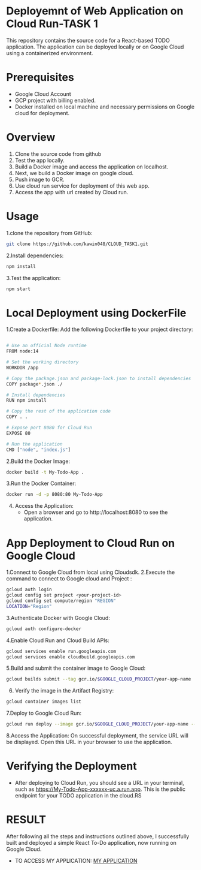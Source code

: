 # Deployemnt of Web Application on Cloud Run-TASK 1
This repository contains the source code for a React-based TODO application. The application can be deployed locally or on Google Cloud using a containerized environment.

# Prerequisites
- Google Cloud Account 
- GCP project with billing enabled.
- Docker installed on local machine and necessary permissions on Google cloud for deployment.

# Overview
1. Clone the source code from github
2. Test the app locally.
3. Build a Docker image and access the application on localhost.
4. Next, we build a Docker image on google cloud.
5. Push image to GCR.
6. Use cloud run service for deployment of this web app.
7. Access the app with url created by Cloud run.

# Usage
1.clone the repository from GitHub:
```bash
git clone https://github.com/kawin048/CLOUD_TASK1.git
```
2.Install dependencies:

```bash
npm install
```

3.Test the application:
```bash
npm start
```
# Local Deployment using DockerFile

1.Create a Dockerfile: Add the following Dockerfile to your project directory:

```bash

# Use an official Node runtime
FROM node:14

# Set the working directory
WORKDIR /app

# Copy the package.json and package-lock.json to install dependencies
COPY package*.json ./

# Install dependencies
RUN npm install

# Copy the rest of the application code
COPY . .

# Expose port 8080 for Cloud Run
EXPOSE 80

# Run the application
CMD ["node", "index.js"]

```
2.Build the Docker Image:

```bash
docker build -t My-Todo-App .
```
3.Run the Docker Container:
```bash 
docker run -d -p 8080:80 My-Todo-App

```
4. Access the Application:
   - Open a browser and go to http://localhost:8080 to see the application.

# App Deployment to Cloud Run on Google Cloud

1.Connect to Google Cloud from local using Cloudsdk.
2.Execute the command to connect to Google cloud and Project :
```bash
gcloud auth login
gcloud config set project <your-project-id>
gcloud config set compute/region "REGION"
LOCATION="Region"

```
3.Authenticate Docker with Google Cloud:
```bash
gcloud auth configure-docker
```
4.Enable Cloud Run and Cloud Build APIs:
```bash
gcloud services enable run.googleapis.com
gcloud services enable cloudbuild.googleapis.com
```
5.Build and submit the container image to Google Cloud:
```bash
gcloud builds submit --tag gcr.io/$GOOGLE_CLOUD_PROJECT/your-app-name
```
6. Verify the image in the Artifact Registry:   
```bash
gcloud container images list
```
7.Deploy to Google Cloud Run:
```bash
gcloud run deploy --image gcr.io/$GOOGLE_CLOUD_PROJECT/your-app-name --allow-unauthenticated --region=$LOCATION
```
8.Access the Application:
On successful deployment, the service URL will be displayed. Open this URL in your browser to use the application.

# Verifying the Deployment
- After deploying to Cloud Run, you should see a URL in your terminal, such as https://My-Todo-App-xxxxxx-uc.a.run.app. This is the public endpoint for your TODO application in the cloud.RS

# RESULT 
After following all the steps and instructions outlined above, I successfully built and deployed a simple React To-Do application, now running on Google Cloud.

- TO ACCESS MY APPLICATION: [MY APPLICATION](https://cloud-task1-vm-454757820311.us-central1.run.app)


  





